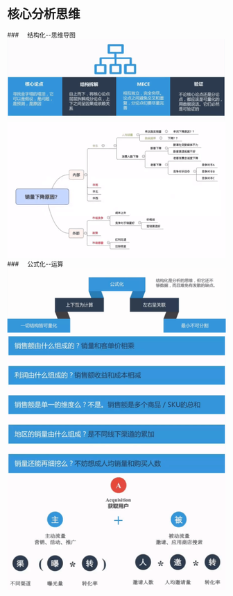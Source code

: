 # 核心分析思维
###&nbsp;&nbsp;&nbsp;&nbsp;&nbsp;结构化--思维导图
![](/assets/630C5D21E3C4075C450F6AE254B6535B.png)
![](/assets/E5651B3B7162B02C6623FBCF5A6678C6.png)
###&nbsp;&nbsp;&nbsp;&nbsp;&nbsp;公式化--运算
![](/assets/09AC4D63E9B098DFA33959CD71122353.png)
![](/assets/5E64A8294688723604A95084D6082A4B.png)
![](/assets/560A594389E07B3F648AFE9934038B36.png)

